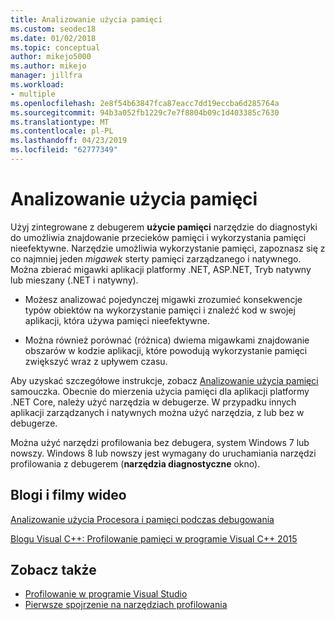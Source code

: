 ```yaml
---
title: Analizowanie użycia pamięci
ms.custom: seodec18
ms.date: 01/02/2018
ms.topic: conceptual
author: mikejo5000
ms.author: mikejo
manager: jillfra
ms.workload:
- multiple
ms.openlocfilehash: 2e8f54b63847fca87eacc7dd19eccba6d285764a
ms.sourcegitcommit: 94b3a052fb1229c7e7f8804b09c1d403385c7630
ms.translationtype: MT
ms.contentlocale: pl-PL
ms.lasthandoff: 04/23/2019
ms.locfileid: "62777349"
---
```

# <a name="analyze-memory-usage"></a>Analizowanie użycia pamięci
Użyj zintegrowane z debugerem **użycie pamięci** narzędzie do diagnostyki do umożliwia znajdowanie przecieków pamięci i wykorzystania pamięci nieefektywne. Narzędzie umożliwia wykorzystanie pamięci, zapoznasz się z co najmniej jeden *migawek* sterty pamięci zarządzanego i natywnego. Można zbierać migawki aplikacji platformy .NET, ASP.NET, Tryb natywny lub mieszany (.NET i natywny).

- Możesz analizować pojedynczej migawki zrozumieć konsekwencje typów obiektów na wykorzystanie pamięci i znaleźć kod w swojej aplikacji, która używa pamięci nieefektywne.

- Można również porównać (różnica) dwiema migawkami znajdowanie obszarów w kodzie aplikacji, które powodują wykorzystanie pamięci zwiększyć wraz z upływem czasu.

Aby uzyskać szczegółowe instrukcje, zobacz [Analizowanie użycia pamięci](../profiling/memory-usage.md) samouczka.  Obecnie do mierzenia użycia pamięci dla aplikacji platformy .NET Core, należy użyć narzędzia w debugerze. W przypadku innych aplikacji zarządzanych i natywnych można użyć narzędzia, z lub bez w debugerze.

Można użyć narzędzi profilowania bez debugera, system Windows 7 lub nowszy. Windows 8 lub nowszy jest wymagany do uruchamiania narzędzi profilowania z debugerem (**narzędzia diagnostyczne** okno).

## <a name="blogs-and-videos"></a>Blogi i filmy wideo

[Analizowanie użycia Procesora i pamięci podczas debugowania](https://devblogs.microsoft.com/visualstudio/analyze-cpu-memory-while-debugging/)

[Blogu Visual C++: Profilowanie pamięci w programie Visual C++ 2015](https://devblogs.microsoft.com/cppblog/memory-profiling-in-visual-c-2015/)

## <a name="see-also"></a>Zobacz także

- [Profilowanie w programie Visual Studio](../profiling/index.md)
- [Pierwsze spojrzenie na narzędziach profilowania](../profiling/profiling-feature-tour.md)